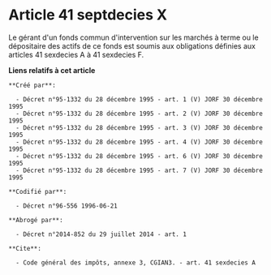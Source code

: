 # Article 41 septdecies X

Le gérant d'un fonds commun d'intervention sur les marchés à terme ou le dépositaire des actifs de ce fonds est soumis aux
obligations définies aux articles 41 sexdecies A à 41 sexdecies F.

**Liens relatifs à cet article**

	**Créé par**:

	  - Décret n°95-1332 du 28 décembre 1995 - art. 1 (V) JORF 30 décembre 1995
	  - Décret n°95-1332 du 28 décembre 1995 - art. 2 (V) JORF 30 décembre 1995
	  - Décret n°95-1332 du 28 décembre 1995 - art. 3 (V) JORF 30 décembre 1995
	  - Décret n°95-1332 du 28 décembre 1995 - art. 4 (V) JORF 30 décembre 1995
	  - Décret n°95-1332 du 28 décembre 1995 - art. 6 (V) JORF 30 décembre 1995
	  - Décret n°95-1332 du 28 décembre 1995 - art. 7 (V) JORF 30 décembre 1995

	**Codifié par**:

	  - Décret n°96-556 1996-06-21

	**Abrogé par**:

	  - Décret n°2014-852 du 29 juillet 2014 - art. 1

	**Cite**:

	  - Code général des impôts, annexe 3, CGIAN3. - art. 41 sexdecies A
